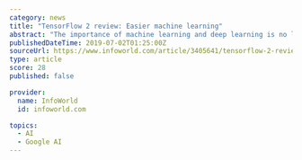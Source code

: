```yaml
---
category: news
title: "TensorFlow 2 review: Easier machine learning"
abstract: "The importance of machine learning and deep learning is no longer in doubt. After decades of promise, hype, and disappointment, both have led to practical applications. We haven’t gotten to the point where machine learning or deep learning applications ..."
publishedDateTime: 2019-07-02T01:25:00Z
sourceUrl: https://www.infoworld.com/article/3405641/tensorflow-2-review-easier-end-to-end-machine-learning.html
type: article
score: 28
published: false

provider:
  name: InfoWorld
  id: infoworld.com

topics:
  - AI
  - Google AI
---
```

